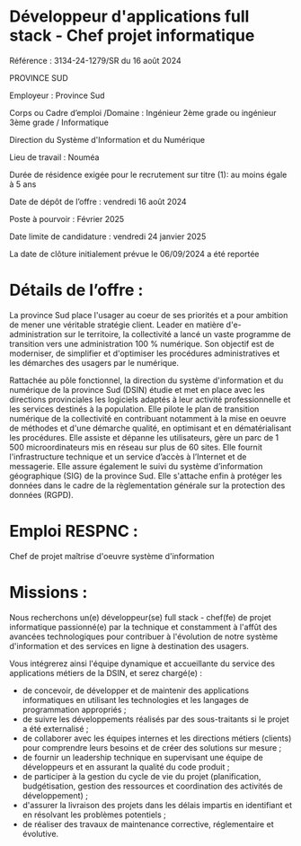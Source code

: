 # Développeur d'applications full stack - Chef projet informatique

Référence : 3134-24-1279/SR du 16 août 2024

PROVINCE SUD

Employeur : Province Sud

Corps ou Cadre d’emploi /Domaine : Ingénieur 2ème grade ou ingénieur 3ème grade / Informatique

Direction du Système d'Information et du Numérique

Lieu de travail : Nouméa

Durée de résidence exigée pour le recrutement sur titre (1): au moins égale à 5 ans

Date de dépôt de l’offre : vendredi 16 août 2024

Poste à pourvoir : Février 2025

Date limite de candidature : vendredi 24 janvier 2025

La date de clôture initialement prévue le 06/09/2024 a été reportée

# Détails de l’offre :

La province Sud place l'usager au coeur de ses priorités et a pour ambition de mener une véritable stratégie client. Leader en matière d'e-administration sur le territoire, la collectivité a lancé un vaste programme de transition vers une administration 100 % numérique. Son objectif est de moderniser, de simplifier et d'optimiser les procédures administratives et les démarches des usagers par le numérique.

Rattachée au pôle fonctionnel, la direction du système d'information et du numérique de la province Sud (DSIN) étudie et met en place avec les directions provinciales les logiciels adaptés à leur activité professionnelle et les services destinés à la population. Elle pilote le plan de transition numérique de la collectivité en contribuant notamment à la mise en oeuvre de méthodes et d'une démarche qualité, en optimisant et en dématérialisant les procédures. Elle assiste et dépanne les utilisateurs, gère un parc de 1 500 microordinateurs mis en réseau sur plus de 60 sites. Elle fournit l'infrastructure technique et un service d’accès à l’Internet et de messagerie. Elle assure également le suivi du système d’information géographique (SIG) de la province Sud. Elle s'attache enfin à protéger les données dans le cadre de la règlementation générale sur la protection des données (RGPD).

# Emploi RESPNC :

Chef de projet maîtrise d'oeuvre système d'information

# Missions :

Nous recherchons un(e) développeur(se) full stack - chef(fe) de projet informatique passionné(e) par la technique et constamment à l'affût des avancées technologiques pour contribuer à l'évolution de notre système d'information et des services en ligne à destination des usagers.

Vous intégrerez ainsi l'équipe dynamique et accueillante du service des applications métiers de la DSIN, et serez chargé(e) :

- de concevoir, de développer et de maintenir des applications informatiques en utilisant les technologies et les langages de programmation appropriés ;
- de suivre les développements réalisés par des sous-traitants si le projet a été externalisé ;
- de collaborer avec les équipes internes et les directions métiers (clients) pour comprendre leurs besoins et de créer des solutions sur mesure ;
- de fournir un leadership technique en supervisant une équipe de développeurs et en assurant la qualité du code produit ;
- de participer à la gestion du cycle de vie du projet (planification, budgétisation, gestion des ressources et coordination des activités de développement) ;
- d'assurer la livraison des projets dans les délais impartis en identifiant et en résolvant les problèmes potentiels ;
- de réaliser des travaux de maintenance corrective, réglementaire et évolutive.